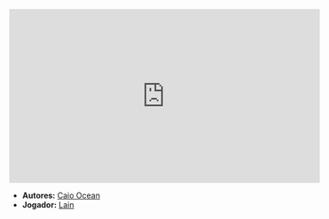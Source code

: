 <iframe width="560" height="315" src="https://www.youtube.com/embed/PwajFJtbx_A?si=Yg94em1ZseYP6-Au" title="YouTube video player" frameborder="0" allow="accelerometer; autoplay; clipboard-write; encrypted-media; gyroscope; picture-in-picture; web-share" referrerpolicy="strict-origin-when-cross-origin" allowfullscreen></iframe>

- **Autores:** [Caio Ocean](../Autores/Caio%20Ocean.md)
- **Jogador:** [Lain](../Jogadores/Lain.md)